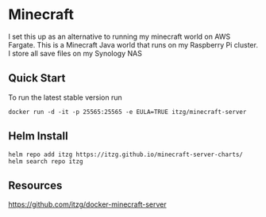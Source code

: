 # Minecraft

I set this up as an alternative to running my minecraft world on AWS Fargate.
This is a Minecraft Java world that runs on my Raspberry Pi cluster. I store all save
files on my Synology NAS

## Quick Start

To run the latest stable version run

    docker run -d -it -p 25565:25565 -e EULA=TRUE itzg/minecraft-server

## Helm Install

    helm repo add itzg https://itzg.github.io/minecraft-server-charts/
    helm search repo itzg

## Resources 
https://github.com/itzg/docker-minecraft-server